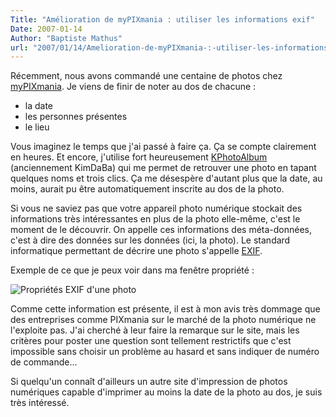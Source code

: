 ```yaml
---
Title: "Amélioration de myPIXmania : utiliser les informations exif"
Date: 2007-01-14
Author: "Baptiste Mathus"
url: "2007/01/14/Amelioration-de-myPIXmania-:-utiliser-les-informations-exif"
---
```




Récemment, nous avons commandé une centaine de photos chez
[myPIXmania](http://www.mypixmania.com/fr/fr/home/). Je viens de finir
de noter au dos de chacune :

-   la date
-   les personnes présentes
-   le lieu

Vous imaginez le temps que j'ai passé à faire ça. Ça se compte
clairement en heures. Et encore, j'utilise fort heureusement
[KPhotoAlbum](http://kphotoalbum.org) (anciennement KimDaBa) qui me
permet de retrouver une photo en tapant quelques noms et trois clics. Ça
me désespère d'autant plus que la date, au moins, aurait pu être
automatiquement inscrite au dos de la photo.

Si vous ne saviez pas que votre appareil photo numérique stockait des
informations très intéressantes en plus de la photo elle-même, c'est le
moment de le découvrir. On appelle ces informations des méta-données,
c'est à dire des données sur les données (ici, la photo). Le standard
informatique permettant de décrire une photo s'appelle
[EXIF](http://fr.wikipedia.org/wiki/Exchangeable_image_file_format).

Exemple de ce que je peux voir dans ma fenêtre propriété :

![Propriétés EXIF d'une photo](/dotclear/public/images/props-photo.png)

Comme cette information est présente, il est à mon avis très dommage que
des entreprises comme PIXmania sur le marché de la photo numérique ne
l'exploite pas. J'ai cherché à leur faire la remarque sur le site, mais
les critères pour poster une question sont tellement restrictifs que
c'est impossible sans choisir un problème au hasard et sans indiquer de
numéro de commande...

Si quelqu'un connaît d'ailleurs un autre site d'impression de photos
numériques capable d'imprimer au moins la date de la photo au dos, je
suis très intéressé.

